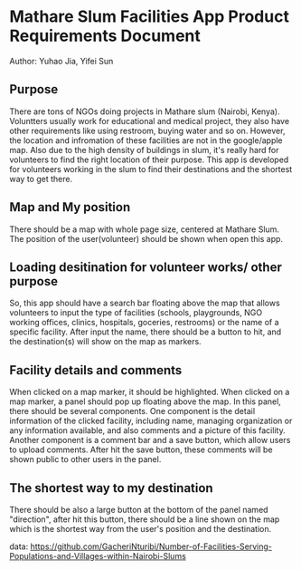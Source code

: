 # Mathare Slum Facilities App Product Requirements Document

Author: Yuhao Jia, Yifei Sun

## Purpose
There are tons of NGOs doing projects in Mathare slum (Nairobi, Kenya). Voluntters usually work for educational and medical project, they also have other requirements like using restroom, buying water and so on. However, the location and infromation of these facilities are not in the google/apple map. Also due to the high density of buildings in slum, it's really hard for volunteers to find the right location of their purpose. 
This app is developed for volunteers working in the slum to find their destinations and the shortest way to get there.


## Map and My position
There should be a map with whole page size, centered at Mathare Slum.
The position of the user(volunteer) should be shown when open this app.


## Loading desitination for volunteer works/ other purpose
So, this app should have a search bar floating above the map that allows volunteers to input the type of facilities (schools, playgrounds, NGO working offices, clinics, hospitals, goceries, restrooms) or the name of a specific facility.
After input the name, there should be a button to hit, and the destination(s) will show on the map as markers.


## Facility details and comments
When clicked on a map marker, it should be highlighted.
When clicked on a map marker, a panel should pop up floating above the map. In this panel, there should be several components.
One component is the detail information of the clicked facility, including name, managing organization or any information available, and also comments and a picture of this facility.
Another component is a comment bar and a save button, which allow users to upload comments. After hit the save button, these comments will be shown public to other users in the panel.


## The shortest way to my destination
There should be also a large button at the bottom of the panel named "direction", after hit this button, there should be a line shown on the map which is the shortest way from the user's position and the destination.

data: https://github.com/GacheriNturibi/Number-of-Facilities-Serving-Populations-and-Villages-within-Nairobi-Slums
